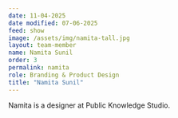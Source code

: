 ```yaml
---
date: 11-04-2025
date modified: 07-06-2025
feed: show
image: /assets/img/namita-tall.jpg
layout: team-member
name: Namita Sunil
order: 3
permalink: namita
role: Branding & Product Design
title: "Namita Sunil"
---
```


Namita is a designer at Public Knowledge Studio.